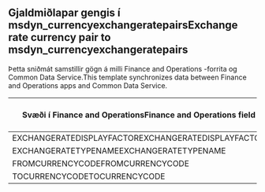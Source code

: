 ## <a name="exchange-rate-currency-pair-to-msdyn_currencyexchangeratepairs"></a><span data-ttu-id="725e8-101">Gjaldmiðlapar gengis í msdyn_currencyexchangeratepairs</span><span class="sxs-lookup"><span data-stu-id="725e8-101">Exchange rate currency pair to msdyn_currencyexchangeratepairs</span></span>

<span data-ttu-id="725e8-102">Þetta sniðmát samstillir gögn á milli Finance and Operations -forrita og Common Data Service.</span><span class="sxs-lookup"><span data-stu-id="725e8-102">This template synchronizes data between Finance and Operations apps and Common Data Service.</span></span>

<span data-ttu-id="725e8-103">Svæði í Finance and Operations</span><span class="sxs-lookup"><span data-stu-id="725e8-103">Finance and Operations field</span></span> | <span data-ttu-id="725e8-104">Gerð vörpunar</span><span class="sxs-lookup"><span data-stu-id="725e8-104">Map type</span></span> | <span data-ttu-id="725e8-105">Annar Dynamics 365 reitur</span><span class="sxs-lookup"><span data-stu-id="725e8-105">Other Dynamics 365 field</span></span> | <span data-ttu-id="725e8-106">Sjálfgildi</span><span class="sxs-lookup"><span data-stu-id="725e8-106">Default value</span></span>
---|---|---|---
<span data-ttu-id="725e8-107">EXCHANGERATEDISPLAYFACTOR</span><span class="sxs-lookup"><span data-stu-id="725e8-107">EXCHANGERATEDISPLAYFACTOR</span></span> | >< | <span data-ttu-id="725e8-108">msdyn_displayfactor</span><span class="sxs-lookup"><span data-stu-id="725e8-108">msdyn_displayfactor</span></span> | 
<span data-ttu-id="725e8-109">EXCHANGERATETYPENAME</span><span class="sxs-lookup"><span data-stu-id="725e8-109">EXCHANGERATETYPENAME</span></span> | = | <span data-ttu-id="725e8-110">msdyn_currencyexchangeratetypeid.msdyn_name</span><span class="sxs-lookup"><span data-stu-id="725e8-110">msdyn_currencyexchangeratetypeid.msdyn_name</span></span> | 
<span data-ttu-id="725e8-111">FROMCURRENCYCODE</span><span class="sxs-lookup"><span data-stu-id="725e8-111">FROMCURRENCYCODE</span></span> | = | <span data-ttu-id="725e8-112">msdyn_fromtransactioncurrencyid.isocurrencycode</span><span class="sxs-lookup"><span data-stu-id="725e8-112">msdyn_fromtransactioncurrencyid.isocurrencycode</span></span> | 
<span data-ttu-id="725e8-113">TOCURRENCYCODE</span><span class="sxs-lookup"><span data-stu-id="725e8-113">TOCURRENCYCODE</span></span> | = | <span data-ttu-id="725e8-114">msdyn_totransactioncurrencyid.isocurrencycode</span><span class="sxs-lookup"><span data-stu-id="725e8-114">msdyn_totransactioncurrencyid.isocurrencycode</span></span> | 

